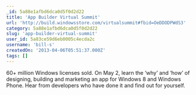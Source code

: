 ```yaml
---
_id: 5a88e1afbd6dca0d5f0d2d22
title: 'App Builder Virtual Summit'
url: 'http://build.windowsstore.com/virtualsummit#fbid=OeDDODPWdS3'
category: 5a88e1afbd6dca0d5f0d2d22
slug: 'app-builder-virtual-summit'
user_id: 5a83ce59d6eb0005c4ecda2c
username: 'bill-s'
createdOn: '2013-04-06T05:51:37.000Z'
tags: []
---
```


60+ million Windows licenses sold. On May 2, learn the ‘why’ and ‘how’ of designing, building and marketing an app for Windows 8 and Windows Phone. Hear from developers who have done it and find out for yourself.
